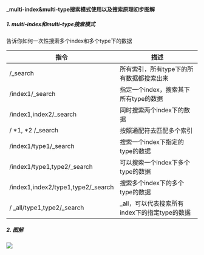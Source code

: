####  _multi-index&multi-type搜索模式使用以及搜索原理初步图解

##### 1. multi-index和multi-type搜索模式

告诉你如何一次性搜索多个index和多个type下的数据

| 指令                               | 描述                                          |
| ---------------------------------- | --------------------------------------------- |
| /_search                           | 所有索引，所有type下的所有数据都搜索出来      |
| /index1/_search                    | 指定一个index，搜索其下所有type的数据         |
| /index1,index2/_search             | 同时搜索两个index下的数据                     |
| / *1, *2 /_search                  | 按照通配符去匹配多个索引                      |
| /index1/type1/_search              | 搜索一个index下指定的type的数据               |
| /index1/type1,type2/_search        | 可以搜索一个index下多个type的数据             |
| /index1,index2/type1,type2/_search | 搜索多个index下的多个type的数据               |
| / _all/type1,type2/_search         | _all，可以代表搜索所有index下的指定type的数据 |



##### 2. 图解

![](https://guanyuoss.oss-cn-qingdao.aliyuncs.com/prod/work_order/wuNEvdhPDPI.png)